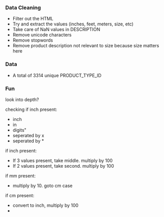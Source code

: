 ### Data Cleaning

- Filter out the HTML
- Try and extract the values (inches, feet, meters, size, etc)
- Take care of NaN values in DESCRIPTION
- Remove unicode characters
- Remove stopwords
- Remove product description not relevant to size because size matters here

### Data
- A total of 3314 unique PRODUCT_TYPE_ID


### Fun

look into depth?

checking if inch present:
- inch
- in
- digits"
- seperated by x
- seperated by *

if inch present:
- If 3 values present, take middle. multiply by 100
- If 2 values present, take second. multiply by 100

if mm present:
- multiply by 10. goto cm case

if cm present:
- convert to inch, multiply by 100
-
